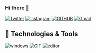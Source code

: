 ### Hi there 👋

[![Twitter](https://img.shields.io/badge/Twitter-%231DA1F2.svg?style=for-the-badge&logo=Twitter&logoColor=white)](https://twitter.com/BimaSM_)
[![Instagram](https://img.shields.io/badge/Instagram-%23E4405F.svg?style=for-the-badge&logo=Instagram&logoColor=white)](https://instagram.com/bimasm__)
[![GITHUB](https://img.shields.io/badge/github-%23121011.svg?style=for-the-badge&logo=github&logoColor=black&color=white)](https://github.com/bimasm)
[![Gmail](https://img.shields.io/badge/-Gmail-c14438?style=for-the-badge&logo=Gmail&logoColor=white)](mailto:bimasm99@gmail.com)

## 🔧 Technologies & Tools
![windows](https://img.shields.io/badge/Windows-0078D6?style=for-the-badge&logo=windows&logoColor=white)
![GIT](https://img.shields.io/badge/git-%23F05033.svg?style=for-the-badge&logo=git&logoColor=white)
![editor](https://img.shields.io/badge/IntelliJIDEA-000000.svg?style=for-the-badge&logo=intellij-idea&logoColor=blue)
<!--
**bimasm/bimasm** is a ✨ _special_ ✨ repository because its `README.md` (this file) appears on your GitHub profile.

Here are some ideas to get you started:

- 🔭 I’m currently working on ...
- 🌱 I’m currently learning ...
- 👯 I’m looking to collaborate on ...
- 🤔 I’m looking for help with ...
- 💬 Ask me about ...
- 📫 How to reach me: ...
- 😄 Pronouns: ...
- ⚡ Fun fact: ...
-->
